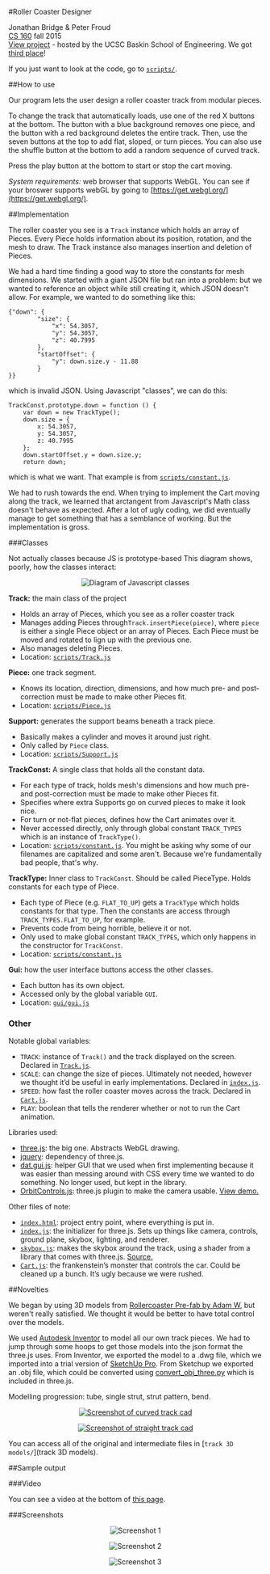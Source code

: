 #Roller Coaster Designer

Jonathan Bridge & Peter Froud  
[CS 160](https://courses.soe.ucsc.edu/courses/cmps160) fall 2015  
[View project](https://classes.soe.ucsc.edu/cmps160/Spring15/projects/pfroud/index.html) - hosted by the UCSC Baskin School of Engineering. We got [third place](https://classes.soe.ucsc.edu/cmps160/Spring15/projects/)!

If you just want to look at the code, go to [`scripts/`](scripts).

##How to use

Our program lets the user design a roller coaster track from modular pieces.

To change the track that automatically loads, use one of the red X buttons at the bottom. The button with a blue background removes one piece, and the button with a red background deletes the entire track. Then, use the seven buttons at the top to add flat, sloped, or turn pieces. You can also use the shuffle button at the bottom to add a random sequence of curved track.

Press the play button at the bottom to start or stop the cart moving.

*System requirements:* web browser that supports WebGL. You can see if your broswer supports webGL by going to [https://get.webgl.org/](https://get.webgl.org/).

##Implementation

The roller coaster you see is a `Track` instance which holds an array of Pieces. Every Piece holds information about its position, rotation, and the mesh to draw. The Track instance also manages insertion and deletion of Pieces.


We had a hard time finding a good way to store the constants for mesh dimensions. We started with a giant JSON file but ran into a problem: but we wanted to reference an object while still creating it, which JSON doesn't allow. For example, we wanted to do something like this:
```
{"down": {
		"size": {
			"x": 54.3057,
			"y": 54.3057,
			"z": 40.7995
		},
		"startOffset": {
			"y": down.size.y - 11.88
		}
}}
```
which is invalid JSON.
Using Javascript "classes", we can do this:
```
TrackConst.prototype.down = function () {
    var down = new TrackType();
    down.size = {
        x: 54.3057,
        y: 54.3057,
        z: 40.7995
    };
    down.startOffset.y = down.size.y;
    return down;
```
which is what we want. That example is from [`scripts/constant.js`](https://github.com/pfroud/160final/blob/8b9c44b7cbe9e4658099069ed0aa6550d92613d4/scripts/constant.js#L241-L273).


We had to rush towards the end. When trying to implement the Cart moving along the track, we learned that arctangent from Javascript's Math class doesn't behave as expected. After a lot of ugly coding, we did eventually manage to get something that has a semblance of working. But the implementation is gross.


###Classes

Not actually classes because JS is prototype-based This diagram shows, poorly, how the classes interact:

<p align="center">
<img src="images-for-readme/classes-diagram.PNG?raw=true" alt="Diagram of Javascript classes">
</p>

**Track:** the main class of the project

-  Holds an array of Pieces, which you see as a roller coaster track
- Manages adding Pieces through`Track.insertPiece(piece)`, where `piece` is either a single Piece object or an array of Pieces.  Each Piece must be moved and rotated to lign up with the previous one.
- Also manages deleting Pieces.
- Location: [`scripts/Track.js`](scripts/Track.js)


**Piece:** one track segment.

- Knows its location, direction, dimensions, and how much pre- and post-correction must be made to make other Pieces fit.
- Location: [`scripts/Piece.js`](scripts/Piece.js)

**Support:** generates the support beams beneath a track piece.

- Basically makes a cylinder and moves it around just right.
- Only called by `Piece` class. 
- Location: [`scripts/Support.js`](scripts/Support.js)


**TrackConst:** A single class that holds all the constant data.

- For each type of track, holds mesh's dimensions and how much pre- and post-correction must be made to make other Pieces fit.
- Specifies where extra Supports go on curved pieces to make it look nice.
- For turn or not-flat pieces, defines how the Cart animates over it.
- Never accessed directly, only through global constant `TRACK_TYPES` which is an instance of `TrackType()`.
- Location: [`scripts/constant.js`](scripts/constant.js). You might be asking why some of our filenames are capitalized and some aren't. Because we're fundamentally bad people, that's why.

**TrackType:**  Inner class to `TrackConst`.  Should be called PieceType. Holds constants for each type of Piece.

- Each type of Piece (e.g. `FLAT_TO_UP`) gets a `TrackType` which holds constants for that type. Then the constants are access through `TRACK_TYPES.FLAT_TO_UP`, for example.
- Prevents code from being horrible, believe it or not.
- Only used to make global constant `TRACK_TYPES`, which only happens in the constructor for `TrackConst`.
- Location: [`scripts/constant.js`](scripts/constant.js)

**Gui:** how the user interface buttons access the other classes.

- Each button has its own object.
- Accessed only by the global variable `GUI`.
- Location: [`gui/gui.js`](gui/gui.js)

### Other

Notable global variables:

- `TRACK`: instance of `Track()` and the track displayed on the screen. Declared in [`Track.js`](https://github.com/pfroud/160final/blob/8b9c44b7cbe9e4658099069ed0aa6550d92613d4/scripts/Track.js#L4).
- `SCALE`: can change the size of pieces. Ultimately not needed, however we thought it’d be useful in early implementations. Declared in [`index.js`](https://github.com/pfroud/160final/blob/8b9c44b7cbe9e4658099069ed0aa6550d92613d4/scripts/index.js#L2).
- `SPEED`: how fast the roller coaster moves across the track. Declared in [`Cart.js`](https://github.com/pfroud/160final/blob/8b9c44b7cbe9e4658099069ed0aa6550d92613d4/scripts/Cart.js#L5).
- `PLAY`: boolean that tells the renderer whether or not to run the Cart animation.

Libraries used:

- [three.js](http://threejs.org/): the big one. Abstracts WebGL drawing.
- [jquery](https://jquery.com/): dependency of three.js.
- [dat.gui.js](https://github.com/dataarts/dat.gui): helper GUI that we used when first implementing because it was easier than messing around with CSS every time we wanted to do something. No longer used, but kept in the library.
- [OrbitControls.js](http://threejs.org/examples/js/controls/OrbitControls.js): three.js plugin to make the camera usable. [View demo.](http://threejs.org/examples/#misc_controls_orbit)

Other files of note:

- [`index.html`](index.html): project entry point, where everything is put in.
- [`index.js`](scripts/index.js): the initializer for three.js. Sets up things like camera, controls, ground plane, skybox, lighting, and renderer.
- [`skybox.js`](scripts/skybox.js): makes the skybox around the track, using a shader from a library that comes with three.js. [Source.](http://blog.romanliutikov.com/post/58705840698/skybox-and-environment-map-in-three-js)
- [`Cart.js`](scripts/Cart.js): the frankenstein’s monster that controls the car. Could be cleaned up a bunch. It’s ugly because we were rushed.

##Novelties

We began by using 3D models from [Rollercoaster Pre-fab by Adam W](https://3dwarehouse.sketchup.com/collection.html?id=e0bf9bb1c154d8095c9ed170ce1aefed), but weren't really satisfied. We thought it would be better to have total control over the models.

We used [Autodesk Inventor](http://www.autodesk.com/products/inventor/overview) to model all our own track pieces. We had to jump through some hoops to get those models into the json format the three.js uses. From Inventor, we exported the model to a .dwg file, which we imported into a trial version of [SketchUp Pro](http://www.sketchup.com/). From Sketchup we exported an .obj file, which could be converted using [convert_obj_three.py](https://github.com/mrdoob/three.js/blob/master/utils/converters/obj/convert_obj_three.py) which is included in three.js.

Modelling progression: tube, single strut, strut pattern, bend.

<p align="center">
<a href="images-for-readme/cad-screenshot-curve-track.png?raw=true"><img src="images-for-readme/cad-screenshot-curve-track.png?raw=true" alt="Screenshot of curved track cad"></a>
</p>
<p align="center">
<a href="images-for-readme/cad-screenshot-straight-track.png?raw=true"><img src="images-for-readme/cad-screenshot-straight-track.png?raw=true" alt="Screenshot of straight track cad"></a>
</p>

You can access all of the original and intermediate files in [`track 3D models/`](track 3D models).

##Sample output

###Video

You can see a video at the bottom of [this page](https://classes.soe.ucsc.edu/cmps160/Spring15/projects/pfroud/report/index.html).

###Screenshots


<p align="center">
<img src="images-for-readme/screenshot1.jpg?raw=true" alt="Screenshot 1">
</p>
<p align="center">
<img src="images-for-readme/screenshot2.jpg?raw=true" alt="Screenshot 2">
</p>
<p align="center">
<img src="images-for-readme/screenshot3.jpg?raw=true" alt="Screenshot 3">
</p>

